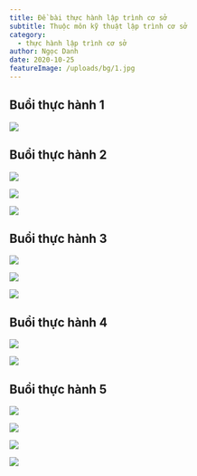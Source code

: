```yaml
---
title: Đề bài thực hành lập trình cơ sở
subtitle: Thuộc môn kỹ thuật lập trình cơ sở
category:
  - thực hành lập trình cơ sở
author: Ngọc Danh
date: 2020-10-25
featureImage: /uploads/bg/1.jpg
---
```

## Buổi thực hành 1

![](https://i.ibb.co/8Yk3btd/IMG-20201019-152340.jpg)


## Buổi thực hành 2

![](https://i.ibb.co/6Y3y4VN/IMG-20201019-152357.jpg)

![](https://i.ibb.co/LpmFP4c/original-73b4ae9c-9b9e-41cd-bbd4-9c42e57ca248-IMG-20201019-152408.jpg)

![](https://i.ibb.co/7gd901G/original-6340a243-f154-4c6e-befe-226ccebb375e-IMG-20201019-152416.jpg)


## Buổi thực hành 3

![](https://i.ibb.co/syWSwn7/original-6c4e2487-f353-472e-8896-b7eec0cf27c7-IMG-20201019-152425.jpg)

![](https://i.ibb.co/1RDvkTF/original-116e454e-3320-4435-a908-1f4604aeb5e9-IMG-20201019-152438.jpg)

![](https://i.ibb.co/2NPKt8k/original-d04d661d-b6c2-4712-b8d3-821e423d278f-IMG-20201019-152446.jpg)


## Buổi thực hành 4

![](https://i.ibb.co/x8pt70s/IMG-20201019-152458.jpg)

![](https://i.ibb.co/q9KX2Yz/original-2498f1c1-d1f4-403b-8a9c-ae6015cfd691-IMG-20201019-152949.jpg)


## Buổi thực hành 5

![](https://i.ibb.co/Xpwxr6j/original-114555ef-354e-40e9-866a-b34d90f530e7-IMG-20201019-152519.jpg)

![](https://i.ibb.co/fS2WzHq/original-d845c498-fd1c-4a2f-952f-8cb014e0a996-IMG-20201019-152530.jpg)

![](https://i.ibb.co/qr675z2/IMG-20201019-153043.jpg)

![](https://i.ibb.co/nMfQNy0/original-0358e6d2-7f10-4963-b60f-a226c6ae8a68-IMG-20201019-152601.jpg)

